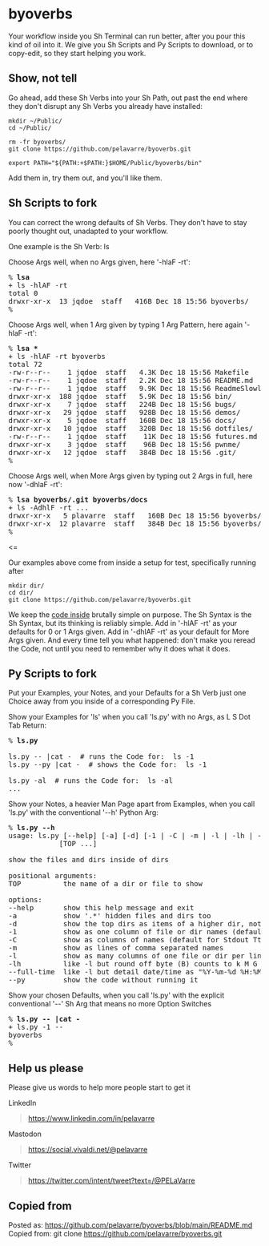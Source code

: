 # byoverbs

Your workflow inside you Sh Terminal can run better, after you pour this kind of oil into it.
We give you Sh Scripts and Py Scripts to download, or to copy-edit, so they start helping you work.

## Show, not tell

Go ahead, add these Sh Verbs into your Sh Path,
out past the end where they don't disrupt any Sh Verbs you already have installed:

    mkdir ~/Public/
    cd ~/Public/

    rm -fr byoverbs/
    git clone https://github.com/pelavarre/byoverbs.git

    export PATH="${PATH:+$PATH:}$HOME/Public/byoverbs/bin"

Add them in, try them out, and you'll like them.

## Sh Scripts to fork

You can correct the wrong defaults of Sh Verbs.
They don't have to stay poorly thought out, unadapted to your workflow.

One example is the Sh Verb:  ls

Choose Args well,
when no Args given,
here '-hlaF -rt':

<pre>
% <strong>lsa</strong>
+ ls -hlAF -rt
total 0
drwxr-xr-x  13 jqdoe  staff   416B Dec 18 15:56 byoverbs/
%
</pre>

Choose Args well,
when 1 Arg given by typing 1 Arg Pattern,
here again '-hlaF -rt':

<pre>
% <strong>lsa *</strong>
+ ls -hlAF -rt byoverbs
total 72
-rw-r--r--    1 jqdoe  staff   4.3K Dec 18 15:56 Makefile
-rw-r--r--    1 jqdoe  staff   2.2K Dec 18 15:56 README.md
-rw-r--r--    1 jqdoe  staff   9.9K Dec 18 15:56 ReadmeSlowly.md
drwxr-xr-x  188 jqdoe  staff   5.9K Dec 18 15:56 bin/
drwxr-xr-x    7 jqdoe  staff   224B Dec 18 15:56 bugs/
drwxr-xr-x   29 jqdoe  staff   928B Dec 18 15:56 demos/
drwxr-xr-x    5 jqdoe  staff   160B Dec 18 15:56 docs/
drwxr-xr-x   10 jqdoe  staff   320B Dec 18 15:56 dotfiles/
-rw-r--r--    1 jqdoe  staff    11K Dec 18 15:56 futures.md
drwxr-xr-x    3 jqdoe  staff    96B Dec 18 15:56 pwnme/
drwxr-xr-x   12 jqdoe  staff   384B Dec 18 15:56 .git/
%
</pre>

Choose Args well,
when More Args given by typing out 2 Args in full,
here now '-dhlaF -rt':

<pre>
% <strong>lsa byoverbs/.git byoverbs/docs</strong>
+ ls -AdhlF -rt ...
drwxr-xr-x   5 plavarre  staff   160B Dec 18 15:56 byoverbs/docs/
drwxr-xr-x  12 plavarre  staff   384B Dec 18 15:56 byoverbs/.git/
%
</pre>
<=

Our examples above come from inside a setup for test, specifically running after

    mkdir dir/
    cd dir/
    git clone https://github.com/pelavarre/byoverbs.git

We keep the [code inside](bin/lsa) brutally simple on purpose.
The Sh Syntax is the Sh Syntax, but its thinking is reliably simple.
Add in '-hlAF -rt' as your defaults for 0 or 1 Args given.
Add in '-dhlAF -rt' as your default for More Args given.
And every time tell you what happened:
don't make you reread the Code,
not until you need to remember why it does what it does.

## Py Scripts to fork

Put your Examples, your Notes, and your Defaults for a Sh Verb
just one Choice away from you inside of a corresponding Py File.

Show your Examples for 'ls' when you call 'ls.py' with no Args,
as L S Dot Tab Return:

<pre>
% <strong>ls.py</strong>

ls.py -- |cat -  # runs the Code for:  ls -1
ls.py --py |cat -  # shows the Code for:  ls -1

ls.py -al  # runs the Code for:  ls -al
...
</pre>

Show your Notes, a heavier Man Page apart from Examples,
when you call 'ls.py' with the conventional '--h' Python Arg:

<pre>
% <strong>ls.py --h</strong>
usage: ls.py [--help] [-a] [-d] [-1 | -C | -m | -l | -lh | --full-time] [--py]
            [TOP ...]

show the files and dirs inside of dirs

positional arguments:
TOP          the name of a dir or file to show

options:
--help       show this help message and exit
-a           show '.*' hidden files and dirs too
-d           show the top dirs as items of a higher dir, not their insides
-1           show as one column of file or dir names (default for Stdout Pipe)
-C           show as columns of names (default for Stdout Tty)
-m           show as lines of comma separated names
-l           show as many columns of one file or dir per line
-lh          like -l but round off byte (B) counts to k M G T P E Z Y R Q etc
--full-time  like -l but detail date/time as "%Y-%m-%d %H:%M:%S.%f %z"
--py         show the code without running it
</pre>

Show your chosen Defaults,
when you call 'ls.py'
with the explicit conventional '--' Sh Arg that means no more Option Switches

<pre>
% <strong>ls.py -- |cat -</strong>
+ ls.py -1 --
byoverbs
%
</pre>


## Help us please

Please give us words to help more people start to get it

LinkedIn
> https://www.linkedin.com/in/pelavarre

Mastodon
> https://social.vivaldi.net/@pelavarre

Twitter
> https://twitter.com/intent/tweet?text=/@PELaVarre

## Copied from

Posted as:  https://github.com/pelavarre/byoverbs/blob/main/README.md
<br>
Copied from:  git clone https://github.com/pelavarre/byoverbs.git
